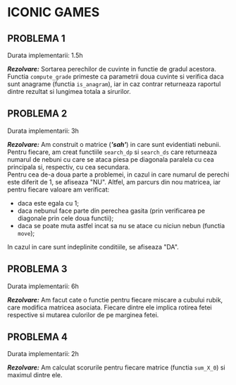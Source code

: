 # ICONIC GAMES
  
## PROBLEMA 1

Durata implementarii: 1.5h

***Rezolvare:***
Sortarea perechilor de cuvinte in functie de gradul acestora.<br>
Functia `compute_grade` primeste ca parametrii doua cuvinte si verifica daca sunt anagrame (functia `is_anagram`), iar in caz contrar returneaza raportul dintre rezultat si lungimea totala a sirurilor.

##  PROBLEMA 2

Durata implementarii: 3h

***Rezolvare:*** 
Am construit o matrice (***'sah'***) in care sunt evidentiati nebunii. <br>
Pentru fiecare, am creat functiile `search_dp` si `search_ds` care returneaza numarul de nebuni cu care se ataca piesa pe diagonala paralela cu cea principala si, respectiv, cu cea secundara.<br>
Pentru cea de-a doua parte a problemei, in cazul in care numarul de perechi este diferit de 1, se afiseaza "NU". Altfel, am parcurs din nou matricea, iar pentru fiecare valoare am verificat:

* daca este egala cu 1; <br>
* daca nebunul face parte din perechea gasita (prin verificarea pe diagonale prin cele doua functii); <br>
* daca se poate muta astfel incat sa nu se atace cu niciun nebun (functia `move`);

In cazul in care sunt indeplinite conditiile, se afiseaza "DA".

##  PROBLEMA 3

Durata implementarii: 6h

***Rezolvare:***
Am facut cate o functie pentru fiecare miscare a cubului rubik, care modifica matricea asociata. Fiecare dintre ele implica rotirea fetei respective si mutarea culorilor de pe marginea fetei.

##  PROBLEMA 4

Durata implementarii: 2h

***Rezolvare:*** 
Am calculat scorurile pentru fiecare matrice (functia `sum_X_0`) si maximul dintre ele.

